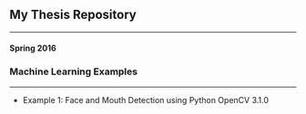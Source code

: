 ## My Thesis Repository
________________________
#### Spring 2016
### Machine Learning Examples
___________________________________
* Example 1: Face and Mouth Detection using Python OpenCV 3.1.0
